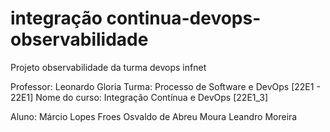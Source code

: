 # integração continua-devops-observabilidade
Projeto observabilidade da turma devops infnet

Professor: Leonardo Gloria
Turma: Processo de Software e DevOps [22E1 - 22E1]
Nome do curso: Integração Contínua e DevOps [22E1_3]

Aluno:
Márcio Lopes Froes
Osvaldo de Abreu Moura
Leandro Moreira